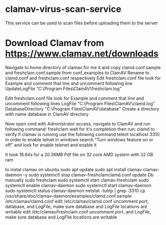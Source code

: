 # clamav-virus-scan-service
This service can be used to scan files before uploading them to the server
# Download Clamav from https://www.clamav.net/downloads
Navigate to home directory of clamav for me it and copy clamd.conf.sample and freshclam.conf.sample from conf_examples to ClamAV
Rename to clamd.conf and freshclam.conf respectively
Edit freshclam.conf file look for Example and comment that line and uncomment following line
UpdateLogFile "C:\Program Files\ClamAV\freshclam.log"

Edit freshclam.conf file look for Example and comment that line and uncomment following lines
LogFile "C:\Program Files\ClamAV\clamd.log"
DatabaseDirectory "C:\Program Files\ClamAV\database"
Create a directory with name database in ClamAV directory

Now open cmd with Administrator access, navigate to ClamAV and run following command:
freshclam
wait for it's completion then run:
clamd
to verify if clamav is running use the following command
telent localhost 3310
in order to enable telnet in windows search "Turn windows feature on or off" and look for enable telenet and enable it

It took 16.84s for a 20.36MB Pdf file on 32 core AMD system with 32 GB ram

to instal clamav on ubuntu sudo apt update sudo apt install clamav clamav-daemon -y sudo systemctl stop clamav-freshclamclamd.conf update Db manually sudo freshclam sudo systemctl start clamav-freshclam sudo systemctl enable clamav-daemon sudo systemctl start clamav-daemon sudo systemctl status clamav-daemon netstat -tulnp | grep :3310 cp /usr/share/doc/clamav-daemon/examples/clamd.conf.sample /etc/clamav/clamd.conf edit /etc/clamav/clamd.conf uncomment port, database, and LogFile, make sure database and LogFile locations are writable edit /etc/clamav/freshclam.conf uncomment port, and LogFile, make sure database and LogFile locations are writable
